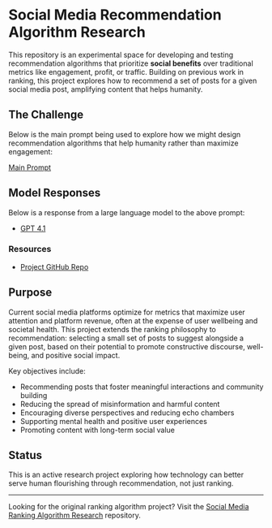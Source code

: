 # Social Media Recommendation Algorithm Research

This repository is an experimental space for developing and testing recommendation algorithms that prioritize **social benefits** over traditional metrics like engagement, profit, or traffic. Building on previous work in ranking, this project explores how to recommend a set of posts for a given social media post, amplifying content that helps humanity.

## The Challenge

Below is the main prompt being used to explore how we might design recommendation algorithms that help humanity rather than maximize engagement:

[Main Prompt](recommendation-prompt.md)

## Model Responses

Below is a response from a large language model to the above prompt:

- [GPT 4.1](responses/overview/gpt-4.1-recommendation.md)

### Resources
- [Project GitHub Repo](https://github.com/pbutland/recommendation-algorithm)

## Purpose

Current social media platforms optimize for metrics that maximize user attention and platform revenue, often at the expense of user wellbeing and societal health. This project extends the ranking philosophy to recommendation: selecting a small set of posts to suggest alongside a given post, based on their potential to promote constructive discourse, well-being, and positive social impact.

Key objectives include:
- Recommending posts that foster meaningful interactions and community building
- Reducing the spread of misinformation and harmful content
- Encouraging diverse perspectives and reducing echo chambers
- Supporting mental health and positive user experiences
- Promoting content with long-term social value

## Status

This is an active research project exploring how technology can better serve human flourishing through recommendation, not just ranking.

---

Looking for the original ranking algorithm project? Visit the [Social Media Ranking Algorithm Research](https://github.com/pbutland/ranking-algorithm) repository.
